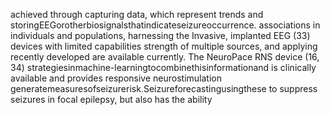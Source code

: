 achieved through capturing data, which represent trends and storingEEGorotherbiosignalsthatindicateseizureoccurrence.
associations in individuals and populations, harnessing the Invasive, implanted EEG (33) devices with limited capabilities
strength of multiple sources, and applying recently developed are available currently. The NeuroPace RNS device (16, 34)
strategiesinmachine-learningtocombinethisinformationand is clinically available and provides responsive neurostimulation
generatemeasuresofseizurerisk.Seizureforecastingusingthese to suppress seizures in focal epilepsy, but also has the ability